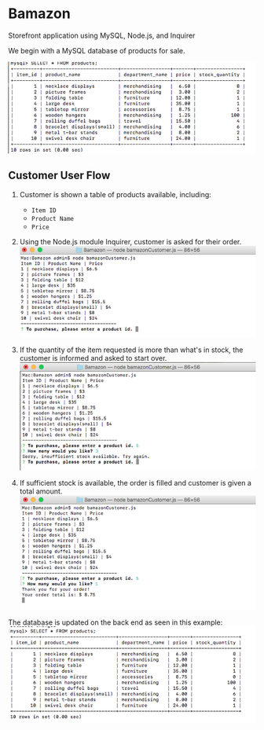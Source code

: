 # Bamazon
Storefront application using MySQL, Node.js, and Inquirer

We begin with a MySQL database of products for sale.

![Screenshot of starting database](./images/Screen_Shot1_db.png)

## Customer User Flow

1. Customer is shown a table of products available, including:
	* `Item ID`
	* `Product Name`
	* `Price`

2. Using the Node.js module Inquirer, customer is asked for their order.
![Screenshot of landing page](images/Screen_Shot2_start.png)

3. If the quantity of the item requested is more than what's in stock, the customer is informed and asked to start 
over.
![Screenshot of insufficient stock message](./images/Screen_Shot3_stock.png)	

4. If sufficient stock is available, the order is filled and customer is given a total amount.
![Screenshot of finished order](./images/Screen_Shot4_ordered.png)

The database is updated on the back end as seen in this example:
![Screenshot of updated database](./images/Screen_Shot5_newdb.png)